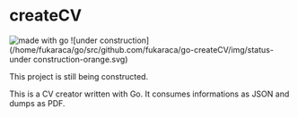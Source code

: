 # createCV

![](https://img.shields.io/badge/Made%20with-Go-1f425f.svg "made with go") ![under construction](/home/fukaraca/go/src/github.com/fukaraca/go-createCV/img/status-under construction-orange.svg)

This project is still being constructed. 


This is a CV creator written with Go. It consumes informations as JSON and dumps as PDF. 